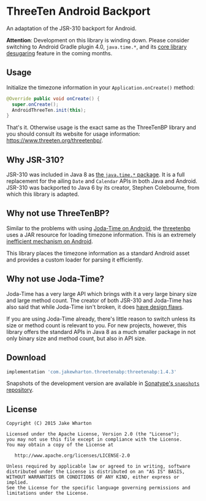ThreeTen Android Backport
=========================

An adaptation of the JSR-310 backport for Android.

**Attention**: Development on this library is winding down. Please consider switching to
Android Gradle plugin 4.0, `java.time.*`, and its
[core library desugaring](https://developer.android.com/studio/write/java8-support#library-desugaring) feature
in the coming months.



Usage
-----

Initialize the timezone information in your `Application.onCreate()` method:
```java
@Override public void onCreate() {
  super.onCreate();
  AndroidThreeTen.init(this);
}
```

That's it. Otherwise usage is the exact same as the ThreeTenBP library and you should consult
its website for usage information: https://www.threeten.org/threetenbp/.



Why JSR-310?
------------

JSR-310 was included in Java 8 as [the `java.time.*` package][time]. It is a full replacement
for the ailing `Date` and `Calendar` APIs in both Java and Android. JSR-310 was backported to
Java 6 by its creator, Stephen Colebourne, from which this library is adapted.



Why not use ThreeTenBP?
-----------------------

Similar to the problems with using [Joda-Time on Android][joda-android], the [threetenbp][ttbp]
uses a JAR resource for loading timezone information. This is an extremely [inefficient mechanism
on Android][slow].

This library places the timezone information as a standard Android asset and provides a custom
loader for parsing it efficiently.



Why not use Joda-Time?
----------------------

Joda-Time has a very large API which brings with it a very large binary size and large method
count. The creator of both JSR-310 and Joda-Time has also said that while Joda-Time isn't broken,
it does [have design flaws][flaws].

If you are using Joda-Time already, there's little reason to switch unless its size or method
count is relevant to you. For new projects, however, this library offers the standard APIs in
Java 8 as a much smaller package in not only binary size and method count, but also in API size.



Download
--------

```groovy
implementation 'com.jakewharton.threetenabp:threetenabp:1.4.3'
```

Snapshots of the development version are available in [Sonatype's `snapshots` repository][snap].



License
-------

    Copyright (C) 2015 Jake Wharton

    Licensed under the Apache License, Version 2.0 (the "License");
    you may not use this file except in compliance with the License.
    You may obtain a copy of the License at

       http://www.apache.org/licenses/LICENSE-2.0

    Unless required by applicable law or agreed to in writing, software
    distributed under the License is distributed on an "AS IS" BASIS,
    WITHOUT WARRANTIES OR CONDITIONS OF ANY KIND, either express or implied.
    See the License for the specific language governing permissions and
    limitations under the License.




 [snap]: https://oss.sonatype.org/content/repositories/snapshots/
 [time]: https://docs.oracle.com/javase/8/docs/api/java/time/package-summary.html
 [joda-android]: https://github.com/dlew/joda-time-android#why-this-library
 [ttbp]: https://github.com/ThreeTen/threetenbp
 [flaws]: http://blog.joda.org/2009/11/why-jsr-310-isn-joda-time_4941.html
 [slow]: http://blog.danlew.net/2013/08/20/joda_time_s_memory_issue_in_android/
